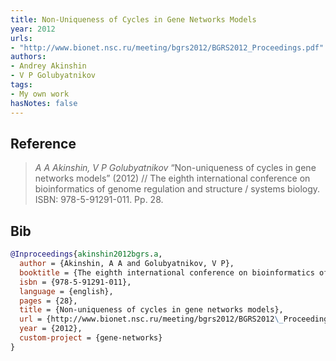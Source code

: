 ```yaml
---
title: Non-Uniqueness of Cycles in Gene Networks Models
year: 2012
urls:
- "http://www.bionet.nsc.ru/meeting/bgrs2012/BGRS2012_Proceedings.pdf"
authors:
- Andrey Akinshin
- V P Golubyatnikov
tags:
- My own work
hasNotes: false
---
```


## Reference

> <i>A A Akinshin, V P Golubyatnikov</i> “Non-uniqueness of cycles in gene networks models” (2012) // The eighth international conference on bioinformatics of genome regulation and structure / systems biology. ISBN:&nbsp;978-5-91291-011. Pp.&nbsp;28.

## Bib

```bib
@Inproceedings{akinshin2012bgrs.a,
  author = {Akinshin, A A and Golubyatnikov, V P},
  booktitle = {The eighth international conference on bioinformatics of genome regulation and structure / systems biology},
  isbn = {978-5-91291-011},
  language = {english},
  pages = {28},
  title = {Non-uniqueness of cycles in gene networks models},
  url = {http://www.bionet.nsc.ru/meeting/bgrs2012/BGRS2012\_Proceedings.pdf},
  year = {2012},
  custom-project = {gene-networks}
}
```
